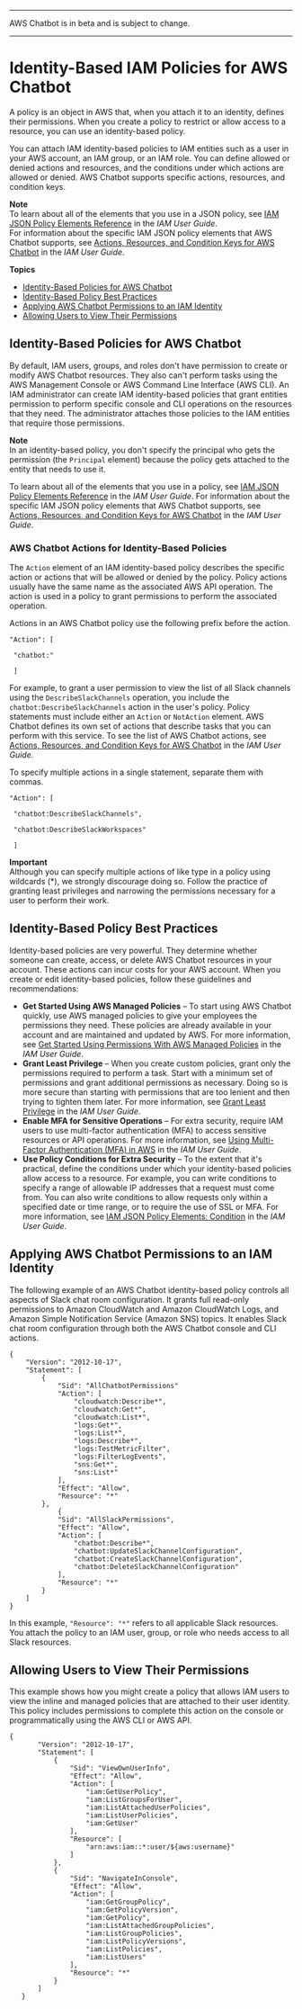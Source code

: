 --------

AWS Chatbot is in beta and is subject to change\.

--------

# Identity\-Based IAM Policies for AWS Chatbot<a name="security_iam_service-with-iam-id-based-policies"></a>

A policy is an object in AWS that, when you attach it to an identity, defines their permissions\. When you create a policy to restrict or allow access to a resource, you can use an identity\-based policy\.

You can attach IAM identity\-based policies to IAM entities such as a user in your AWS account, an IAM group, or an IAM role\. You can define allowed or denied actions and resources, and the conditions under which actions are allowed or denied\. AWS Chatbot supports specific actions, resources, and condition keys\.

**Note**  
To learn about all of the elements that you use in a JSON policy, see [IAM JSON Policy Elements Reference](https://docs.aws.amazon.com/IAM/latest/UserGuide/reference_policies_elements.html) in the *IAM User Guide*\.  
For information about the specific IAM JSON policy elements that AWS Chatbot supports, see [Actions, Resources, and Condition Keys for AWS Chatbot](https://docs.aws.amazon.com/IAM/latest/UserGuide/list_awschatbot.html#awschatbot-policy-keys) in the *IAM User Guide*\. 

**Topics**
+ [Identity\-Based Policies for AWS Chatbot](#security_iam_id-based-policy-examples)
+ [Identity\-Based Policy Best Practices](#security_iam_service-with-iam-policy-best-practices)
+ [Applying AWS Chatbot Permissions to an IAM Identity](#ChatbotCompleteRoleExample)
+ [Allowing Users to View Their Permissions](#security_iam_id-based-policy-examples-view-own-permissions)

## Identity\-Based Policies for AWS Chatbot<a name="security_iam_id-based-policy-examples"></a>

By default, IAM users, groups, and roles don't have permission to create or modify AWS Chatbot resources\. They also can't perform tasks using the AWS Management Console or AWS Command Line Interface \(AWS CLI\)\. An IAM administrator can create IAM identity\-based policies that grant entities permission to perform specific console and CLI operations on the resources that they need\. The administrator attaches those policies to the IAM entities that require those permissions\.

**Note**  
In an identity\-based policy, you don't specify the principal who gets the permission \(the `Principal` element\) because the policy gets attached to the entity that needs to use it\.

To learn about all of the elements that you use in a policy, see [IAM JSON Policy Elements Reference](https://docs.aws.amazon.com/IAM/latest/UserGuide/reference_policies_elements.html) in the *IAM User Guide*\. For information about the specific IAM JSON policy elements that AWS Chatbot supports, see [Actions, Resources, and Condition Keys for AWS Chatbot](https://docs.aws.amazon.com/IAM/latest/UserGuide/list_awschatbot.html#awschatbot-policy-keys) in the *IAM User Guide*\. 

### AWS Chatbot Actions for Identity\-Based Policies<a name="security_iam_service-with-iam-id-based-policies-actions"></a>

The `Action` element of an IAM identity\-based policy describes the specific action or actions that will be allowed or denied by the policy\. Policy actions usually have the same name as the associated AWS API operation\. The action is used in a policy to grant permissions to perform the associated operation\. 

Actions in an AWS Chatbot policy use the following prefix before the action\. 

`"Action": [`

` "chatbot:"`

` ]`

For example, to grant a user permission to view the list of all Slack channels using the `DescribeSlackChannels` operation, you include the `chatbot:DescribeSlackChannels` action in the user's policy\. Policy statements must include either an `Action` or `NotAction` element\. AWS Chatbot defines its own set of actions that describe tasks that you can perform with this service\. To see the list of AWS Chatbot actions, see [Actions, Resources, and Condition Keys for AWS Chatbot](https://docs.aws.amazon.com/IAM/latest/UserGuide/list_awschatbot.html) in the *IAM User Guide\.*

To specify multiple actions in a single statement, separate them with commas\.

`"Action": [`

` "chatbot:DescribeSlackChannels",`

` "chatbot:DescribeSlackWorkspaces"`

` ]`

**Important**  
Although you can specify multiple actions of like type in a policy using wildcards \(\*\), we strongly discourage doing so\. Follow the practice of granting least privileges and narrowing the permissions necessary for a user to perform their work\.

## Identity\-Based Policy Best Practices<a name="security_iam_service-with-iam-policy-best-practices"></a>

Identity\-based policies are very powerful\. They determine whether someone can create, access, or delete AWS Chatbot resources in your account\. These actions can incur costs for your AWS account\. When you create or edit identity\-based policies, follow these guidelines and recommendations:
+ **Get Started Using AWS Managed Policies** – To start using AWS Chatbot quickly, use AWS managed policies to give your employees the permissions they need\. These policies are already available in your account and are maintained and updated by AWS\. For more information, see [Get Started Using Permissions With AWS Managed Policies](https://docs.aws.amazon.com/IAM/latest/UserGuide/best-practices.html#bp-use-aws-defined-policies) in the *IAM User Guide*\.
+ **Grant Least Privilege** – When you create custom policies, grant only the permissions required to perform a task\. Start with a minimum set of permissions and grant additional permissions as necessary\. Doing so is more secure than starting with permissions that are too lenient and then trying to tighten them later\. For more information, see [Grant Least Privilege](https://docs.aws.amazon.com/IAM/latest/UserGuide/best-practices.html#grant-least-privilege) in the *IAM User Guide*\.
+ **Enable MFA for Sensitive Operations** – For extra security, require IAM users to use multi\-factor authentication \(MFA\) to access sensitive resources or API operations\. For more information, see [Using Multi\-Factor Authentication \(MFA\) in AWS](https://docs.aws.amazon.com/IAM/latest/UserGuide/id_credentials_mfa.html) in the *IAM User Guide*\.
+ **Use Policy Conditions for Extra Security** – To the extent that it's practical, define the conditions under which your identity\-based policies allow access to a resource\. For example, you can write conditions to specify a range of allowable IP addresses that a request must come from\. You can also write conditions to allow requests only within a specified date or time range, or to require the use of SSL or MFA\. For more information, see [IAM JSON Policy Elements: Condition](https://docs.aws.amazon.com/IAM/latest/UserGuide/reference_policies_elements_condition.html) in the *IAM User Guide*\.

## Applying AWS Chatbot Permissions to an IAM Identity<a name="ChatbotCompleteRoleExample"></a>

The following example of an AWS Chatbot identity\-based policy controls all aspects of Slack chat room configuration\. It grants full read\-only permissions to Amazon CloudWatch and Amazon CloudWatch Logs, and Amazon Simple Notification Service \(Amazon SNS\) topics\. It enables Slack chat room configuration through both the AWS Chatbot console and CLI actions\.

```
{
    "Version": "2012-10-17",
    "Statement": [
        {
            "Sid": "AllChatbotPermissions"
            "Action": [
                "cloudwatch:Describe*",
                "cloudwatch:Get*",
                "cloudwatch:List*",
                "logs:Get*",
                "logs:List*",
                "logs:Describe*",
                "logs:TestMetricFilter",
                "logs:FilterLogEvents",
                "sns:Get*",
                "sns:List*"
            ],
            "Effect": "Allow",
            "Resource": "*"
        },
            {
            "Sid": "AllSlackPermissions",
            "Effect": "Allow",
            "Action": [
                "chatbot:Describe*",
                "chatbot:UpdateSlackChannelConfiguration",
                "chatbot:CreateSlackChannelConfiguration",
                "chatbot:DeleteSlackChannelConfiguration"
            ],
            "Resource": "*"
        }
    ]
}
```

In this example, `"Resource": "*"` refers to all applicable Slack resources\. You attach the policy to an IAM user, group, or role who needs access to all Slack resources\. 

## Allowing Users to View Their Permissions<a name="security_iam_id-based-policy-examples-view-own-permissions"></a>

This example shows how you might create a policy that allows IAM users to view the inline and managed policies that are attached to their user identity\. This policy includes permissions to complete this action on the console or programmatically using the AWS CLI or AWS API\.

```
{
       "Version": "2012-10-17",
       "Statement": [
           {
               "Sid": "ViewOwnUserInfo",
               "Effect": "Allow",
               "Action": [
                   "iam:GetUserPolicy",
                   "iam:ListGroupsForUser",
                   "iam:ListAttachedUserPolicies",
                   "iam:ListUserPolicies",
                   "iam:GetUser"
               ],
               "Resource": [
                   "arn:aws:iam::*:user/${aws:username}"
               ]
           },
           {
               "Sid": "NavigateInConsole",
               "Effect": "Allow",
               "Action": [
                   "iam:GetGroupPolicy",
                   "iam:GetPolicyVersion",
                   "iam:GetPolicy",
                   "iam:ListAttachedGroupPolicies",
                   "iam:ListGroupPolicies",
                   "iam:ListPolicyVersions",
                   "iam:ListPolicies",
                   "iam:ListUsers"
               ],
               "Resource": "*"
           }
       ]
   }
```